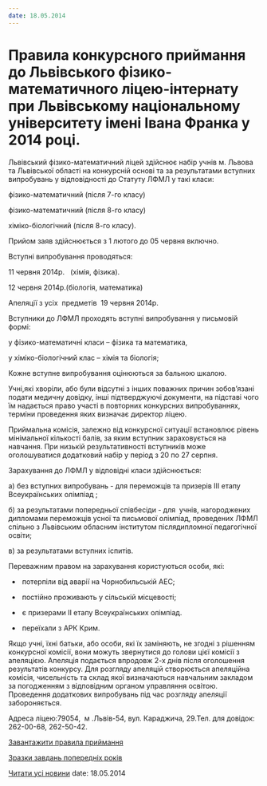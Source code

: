 ```yaml
---
date: 18.05.2014
---
```

# Правила конкурсного приймання до Львівського фізико-математичного ліцею-інтернату при Львівському національному університету  імені Івана Франка у 2014 році.

Львівський фізико-математичний ліцей здійснює набір учнів м. Львова та Львівської області на конкурсній основі та за результатами вступних випробувань у відповідності до Статуту ЛФМЛ у такі класи:

фізико-математичний (після 7-го класу)

фізико-математичний (після 8-го класу)

хіміко-біологічний (після 8-го класу).

Прийом заяв здійснюється з 1 лютого до 05 червня включно.

Вступні випробування проводяться:

11 червня 2014р.   (хімія, фізика).

12 червня 2014р.(біологія, математика)

Апеляції з усіх  предметів  19 червня 2014р.

Вступники до ЛФМЛ проходять вступні випробування у письмовій формі:

у фізико-математичні класи – фізика та математика,

у хіміко-біологічний клас – хімія та біологія;

Кожне вступне випробування оцінюються за бальною шкалою.

Учні,які хворіли, або були відсутні з інших поважних причин зобов’язані подати медичну довідку, інші підтверджуючі документи, на підставі чого їм надається право участі в повторних конкурсних випробуваннях, терміни проведення яких визначає директор ліцею.

Приймальна комісія, залежно від конкурсної ситуації встановлює рівень мінімальної кількості балів, за яким вступник зараховується на навчання. При низькій результативності вступників може оголошуватися додатковий набір у період з 20 по 27 серпня.

Зарахування до ЛФМЛ у відповідні класи здійснюється:

а) без вступних випробувань - для переможців та призерів ІІІ етапу Всеукраїнських олімпіад ;

б) за результатами попередньої співбесіди - для  учнів, нагороджених дипломами переможців усної та письмової олімпіад, проведених ЛФМЛ спільно з Львівським обласним інститутом післядипломної педагогічної освіти;

в) за результатами вступних іспитів.

Переважним правом на зарахування користуються особи, які:

-  потерпіли від аварії на Чорнобильській АЕС;

-  постійно проживають у сільській місцевості;

-  є призерами ІІ етапу Всеукраїнських олімпіад.

-  переїхали з АРК Крим.

Якщо учні, їхні батьки, або особи, які їх заміняють, не згодні з рішенням конкурсної комісії, вони можуть звернутися до голови цієї комісії з апеляцією. Апеляція подається впродовж 2-х днів після оголошення результатів конкурсу. Для розгляду апеляцій створюється апеляційна комісія, чисельність та склад якої визначаються навчальним закладом за погодженням з відповідним органом управляння освітою. Проведення додаткових випробувань під час розгляду апеляції забороняється.

Адреса ліцею:79054,  м .Львів-54, вул. Караджича, 29.Тел. для довідок: 262-00-68, 262-50-42.

[Завантажити правила приймання](/files/blog/правила-вступу-до-ліцею-у-2014-році/ПРАВИЛА-ПРИЙМАННЯ.doc)

[Зразки завдань попередніх років](/вступ-до-ліцею.aspx#Вступні)

[Читати усі новини](/news)
date: 18.05.2014
